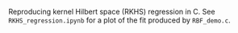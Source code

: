 Reproducing kernel Hilbert space (RKHS) regression in C. See ``RKHS_regression.ipynb`` for a plot of the fit produced by ``RBF_demo.c``.

